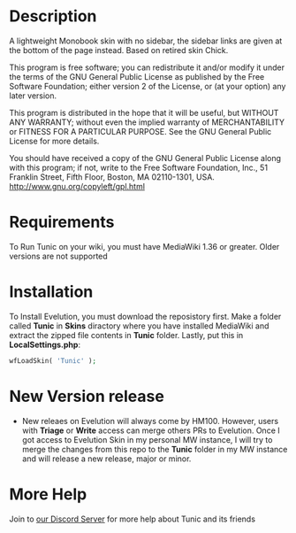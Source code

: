 # Description
A lightweight Monobook skin with no sidebar, the sidebar links are
given at the bottom of the page instead. Based on retired skin Chick.

This program is free software; you can redistribute it and/or modify
it under the terms of the GNU General Public License as published by
the Free Software Foundation; either version 2 of the License, or
(at your option) any later version.

This program is distributed in the hope that it will be useful,
but WITHOUT ANY WARRANTY; without even the implied warranty of
MERCHANTABILITY or FITNESS FOR A PARTICULAR PURPOSE. See the
GNU General Public License for more details.

You should have received a copy of the GNU General Public License along
with this program; if not, write to the Free Software Foundation, Inc.,
51 Franklin Street, Fifth Floor, Boston, MA 02110-1301, USA.
http://www.gnu.org/copyleft/gpl.html


# Requirements
To Run Tunic on your wiki, you must have MediaWiki 1.36 or greater. Older versions are not supported

# Installation
To Install Evelution, you must download the reposistory first. Make a folder called **Tunic** in **Skins** diractory where you have installed MediaWiki and extract the zipped file contents in **Tunic** folder.  Lastly, put this in **LocalSettings.php**:
```php
wfLoadSkin( 'Tunic' );
```

# New Version release
- New releaes on Evelution will always come by HM100. However, users with **Triage** or **Write** access can merge others PRs to Evelution. Once I got access to Evelution Skin in my personal MW instance, I will try to merge the changes from this repo to the **Tunic** folder in my MW instance and will release a new release, major or minor.

# More Help
Join to [our Discord Server](https://discord.gg/a6FbV6zWFs) for more help about Tunic and its friends

